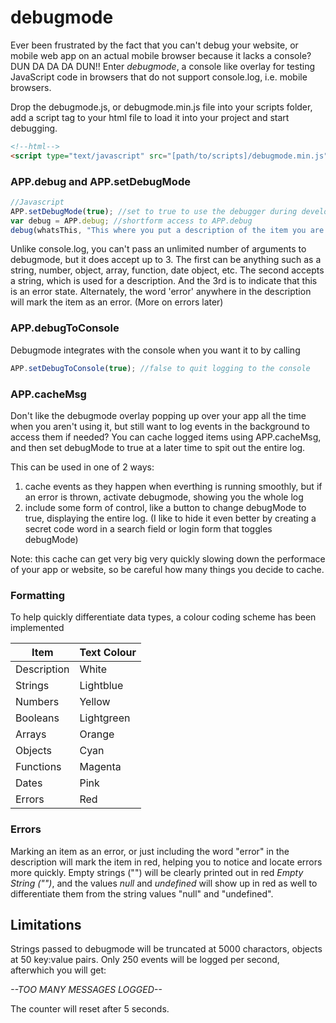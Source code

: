 # debugmode
Ever been frustrated by the fact that you can't debug your website, or mobile web app on an actual mobile browser because it lacks a console? DUN DA DA DA DUN!! Enter *debugmode*, a console like overlay for testing JavaScript code in browsers that do not support console.log, i.e. mobile browsers.

Drop the debugmode.js, or debugmode.min.js file into your scripts folder, add a script tag to your html file to load it into your project and start debugging.

```HTML 
<!--html-->
<script type="text/javascript" src="[path/to/scripts]/debugmode.min.js"></script>
```

### APP.debug and APP.setDebugMode
```javascript
//Javascript
APP.setDebugMode(true); //set to true to use the debugger during development
var debug = APP.debug; //shortform access to APP.debug
debug(whatsThis, "This where you put a description of the item you are inspecting");
```
Unlike console.log, you can't pass an unlimited number of arguments to debugmode, but it does accept up to 3. The first can be anything such as a string, number, object, array, function, date object, etc. The second accepts a string, which is used for a description. And the 3rd is to indicate that this is an error state. Alternately, the word 'error' anywhere in the description will mark the item as an error. (More on errors later)

### APP.debugToConsole
Debugmode integrates with the console when you want it to by calling

```javascript
APP.setDebugToConsole(true); //false to quit logging to the console
```

### APP.cacheMsg
Don't like the debugmode overlay popping up over your app all the time when you aren't using it, but still want to log events in the background to access them if needed? You can cache logged items using APP.cacheMsg, and then set debugMode to true at a later time to spit out the entire log.

This can be used in one of 2 ways:

1. cache events as they happen when everthing is running smoothly, but if an error is thrown, activate debugmode, showing you the whole log
1. include some form of control, like a button to change debugMode to true, displaying the entire log. (I like to hide it even better by creating a secret code word in a search field or login form that toggles debugMode)

Note: this cache can get very big very quickly slowing down the performace of your app or website, so be careful how many things you decide to cache.

### Formatting
To help quickly differentiate data types, a colour coding scheme has been implemented

Item|Text Colour
----|----
Description|White
Strings|Lightblue
Numbers|Yellow
Booleans|Lightgreen
Arrays|Orange
Objects|Cyan
Functions|Magenta
Dates|Pink
Errors|Red

### Errors
Marking an item as an error, or just including the word "error" in the description will mark the item in red, helping you to notice and locate errors more quickly. Empty strings ("\") will be clearly printed out in red *Empty String ("\")*, and the values *null* and *undefined* will show up in red as well to differentiate them from the string values "null" and "undefined".

## Limitations
Strings passed to debugmode will be truncated at 5000 charactors, objects at 50 key:value pairs. Only 250 events will be logged per second, afterwhich you will get:

*--TOO MANY MESSAGES LOGGED--*

The counter will reset after 5 seconds.